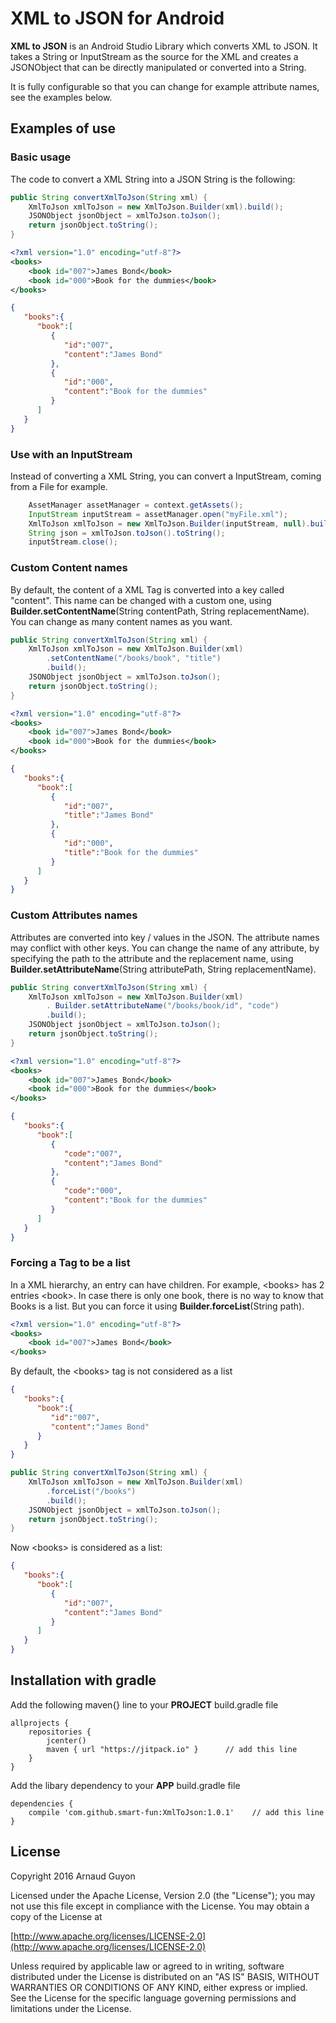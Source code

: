 # XML to JSON for Android
**XML to JSON** is an Android Studio Library which converts XML to JSON. It takes a String or InputStream as the source for the XML and creates a JSONObject that can be directly manipulated or converted into a String.

It is fully configurable so that you can change for example attribute names, see the examples below.

## Examples of use

### Basic usage ###

The code to convert a XML String into a JSON String is the following:

```java
public String convertXmlToJson(String xml) {
    XmlToJson xmlToJson = new XmlToJson.Builder(xml).build();
    JSONObject jsonObject = xmlToJson.toJson();
    return jsonObject.toString();
}
```

```xml
<?xml version="1.0" encoding="utf-8"?>
<books>
    <book id="007">James Bond</book>
    <book id="000">Book for the dummies</book>
</books>
```

```json
{  
   "books":{  
      "book":[  
         {  
            "id":"007",
            "content":"James Bond"
         },
         {  
            "id":"000",
            "content":"Book for the dummies"
         }
      ]
   }
}
```

### Use with an InputStream ###

Instead of converting a XML String, you can convert a InputStream, coming from a File for example.

```java
    AssetManager assetManager = context.getAssets();
    InputStream inputStream = assetManager.open("myFile.xml");
    XmlToJson xmlToJson = new XmlToJson.Builder(inputStream, null).build();
    String json = xmlToJson.toJson().toString();
    inputStream.close();
```

### Custom Content names ###
By default, the content of a XML Tag is converted into a key called "content". This name can be changed with a custom one, using **Builder.setContentName**(String contentPath, String replacementName). You can change as many content names as you want.

```java
public String convertXmlToJson(String xml) {
    XmlToJson xmlToJson = new XmlToJson.Builder(xml)
        .setContentName("/books/book", "title")
        .build();
    JSONObject jsonObject = xmlToJson.toJson();
    return jsonObject.toString();
}
```

```xml
<?xml version="1.0" encoding="utf-8"?>
<books>
    <book id="007">James Bond</book>
    <book id="000">Book for the dummies</book>
</books>
```

```json
{  
   "books":{  
      "book":[  
         {  
            "id":"007",
            "title":"James Bond"
         },
         {  
            "id":"000",
            "title":"Book for the dummies"
         }
      ]
   }
}
```

### Custom Attributes names ###

Attributes are converted into key / values in the JSON. The attribute names may conflict with other keys. You can change the name of any attribute, by specifying the path to the attribute and the replacement name, using **Builder.setAttributeName**(String attributePath, String replacementName).


```java
public String convertXmlToJson(String xml) {
    XmlToJson xmlToJson = new XmlToJson.Builder(xml)
        . Builder.setAttributeName("/books/book/id", "code")
        .build();
    JSONObject jsonObject = xmlToJson.toJson();
    return jsonObject.toString();
}
```

```xml
<?xml version="1.0" encoding="utf-8"?>
<books>
    <book id="007">James Bond</book>
    <book id="000">Book for the dummies</book>
</books>
```

```json
{  
   "books":{  
      "book":[  
         {  
            "code":"007",
            "content":"James Bond"
         },
         {  
            "code":"000",
            "content":"Book for the dummies"
         }
      ]
   }
}
```

### Forcing a Tag to be a list ###

In a XML hierarchy, an entry can have children. For example, \<books> has 2 entries \<book>. In case there is only one book, there is no way to know that Books is a list. But you can force it using **Builder.forceList**(String path).

```xml
<?xml version="1.0" encoding="utf-8"?>
<books>
    <book id="007">James Bond</book>
</books>
```

By default, the \<books> tag is not considered as a list

```json
{  
   "books":{  
      "book":{  
         "id":"007",
         "content":"James Bond"
      }
   }
}
```

```java
public String convertXmlToJson(String xml) {
    XmlToJson xmlToJson = new XmlToJson.Builder(xml)
        .forceList("/books")
        .build();
    JSONObject jsonObject = xmlToJson.toJson();
    return jsonObject.toString();
}
```

Now \<books> is considered as a list:

```json
{  
   "books":{  
      "book":[  
         {  
            "id":"007",
            "content":"James Bond"
         }
      ]
   }
}
```

## Installation with gradle

Add the following maven{} line to your **PROJECT** build.gradle file

```
allprojects {
    repositories {
        jcenter()
        maven { url "https://jitpack.io" }		// add this line
    }
}
```

Add the libary dependency to your **APP** build.gradle file

```
dependencies {
    compile 'com.github.smart-fun:XmlToJson:1.0.1'    // add this line
}
```

## License

Copyright 2016 Arnaud Guyon

Licensed under the Apache License, Version 2.0 (the "License");
you may not use this file except in compliance with the License.
You may obtain a copy of the License at

[http://www.apache.org/licenses/LICENSE-2.0](http://www.apache.org/licenses/LICENSE-2.0)

Unless required by applicable law or agreed to in writing, software
distributed under the License is distributed on an "AS IS" BASIS,
WITHOUT WARRANTIES OR CONDITIONS OF ANY KIND, either express or implied.
See the License for the specific language governing permissions and
limitations under the License.
